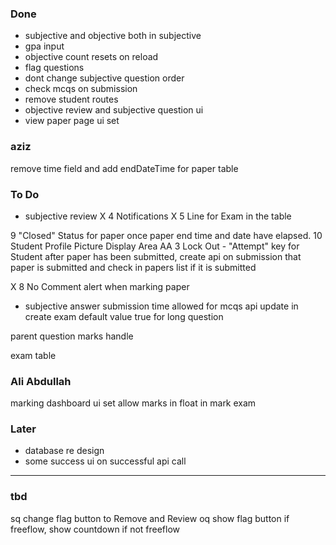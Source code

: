 ### Done
- subjective and objective both in subjective
- gpa input
- objective count resets on reload
- flag questions
- dont change subjective question order
- check mcqs on submission
- remove student routes
- objective review and subjective question ui
- view paper page ui set

### aziz
<!-- change marksobtained to float in questions tables -->
<!-- add minutes allowed field for each objective qs table -->
remove time field and add endDateTime for paper table
<!-- add paper student table which contains a flag whether a student has submitted a paper -->


### To Do
<!-- - child questions on same page, and order will be predifined in database -->
<!-- - confirm submit modal -->
<!-- new component -->

<!-- -->
<!-- change flag name to review -->
<!-- dont show paper to student if in drafts -->
<!-- faculty cant delete mcqs -->
<!-- - form -->
<!-- - date and time selector in create paper -->
<!-- - remove localhost from axios -->

<!-- AA 1 Timed MCQ setting on Exam setting page - should work when freeflow checkbox in unchecked -->
<!-- AA 2 Paper Review Option key on Exam setting page -->
- subjective review
X 4 Notifications
X 5 Line for Exam in the table
<!-- 6 Long Question word limit fix -->
9 "Closed" Status for paper once paper end time and date have elapsed.
10 Student Profile Picture Display Area
AA 3 Lock Out - "Attempt" key for Student after paper has been submitted, create api on submission that paper is submitted and check in papers list if it is submitted

<!-- AA 7 Pending Questions Alert at Submittion -->
X 8 No Comment alert when marking paper
- subjective answer submission
time allowed for mcqs api update in create exam
default value true for long question

parent question marks handle
<!-- save flags in subjective -->
exam table

<!-- handle date time in exam tables -->

### Ali Abdullah
marking dashboard ui set
allow marks in float in mark exam 
<!-- 11 time allowed field in create exam -->
<!-- 12 child question cannot be parent question in create exam -->
<!-- 13 send question number on backend in create paper -->



### Later
- database re design
- some success ui on successful api call

****
### tbd
sq change flag button to Remove and Review
oq show flag button if freeflow, show countdown if not freeflow